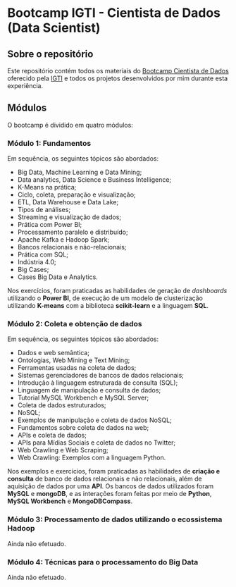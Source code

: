 # Bootcamp IGTI - Cientista de Dados (Data Scientist)

## Sobre o repositório

Este repositório contém todos os materiais do [Bootcamp Cientista de Dados][bootcampigti] oferecido pela [IGTI][igti] e todos os projetos desenvolvidos por mim durante esta experiência.

## Módulos

O bootcamp é dividido em quatro módulos:

### Módulo 1: Fundamentos
Em sequência, os seguintes tópicos são abordados:
- Big Data, Machine Learning e Data Mining;
- Data analytics, Data Science e Business Intelligence;
- K-Means na prática;
- Ciclo, coleta, preparação e visualização;
- ETL, Data Warehouse e Data Lake;
- Tipos de análises;
- Streaming e visualização de dados;
- Prática com Power BI;
- Processamento paralelo e distribuído;
- Apache Kafka e Hadoop Spark;
- Bancos relacionais e não-relacionais;
- Prática com SQL;
- Indústria 4.0;
- Big Cases;
- Cases Big Data e Analytics.

Nos exercícios, foram praticadas as habilidades de geração de *dashboards* utilizando o **Power BI**, de execução de um modelo de clusterização utilizando **K-means** com a biblioteca **scikit-learn** e a linguagem **SQL**.

### Módulo 2: Coleta e obtenção de dados
Em sequência, os seguintes tópicos são abordados:
- Dados e web semântica;
- Ontologias, Web Mining e Text Mining;
- Ferramentas usadas na coleta de dados;
- Sistemas gerenciadores de bancos de dados relacionais;
- Introdução à linguagem estruturada de consulta (SQL);
- Linguagem de manipulação e consulta de dados;
- Tutorial MySQL Workbench e MySQL Server;
- Coleta de dados estruturados;
- NoSQL;
- Exemplos de manipulação e coleta de dados NoSQL;
- Fundamentos sobre coleta de dados na web;
- APIs e coleta de dados;
- APIs para Mídias Sociais e coleta de dados no Twitter;
- Web Crawling e Web Scraping;
- Web Crawling: Exemplos com a linguagem Python.

Nos exemplos e exercícios, foram praticadas as habilidades de **criação e consulta** de banco de dados relacionais e não relacionais, além de aquisição de dados por uma **API**. Os bancos de dados utilizados foram **MySQL** e **mongoDB**, e as interações foram feitas por meio de **Python**, **MySQL Workbench** e **MongoDBCompass**.

### Módulo 3: Processamento de dados utilizando o ecossistema Hadoop
Ainda não efetuado.

### Módulo 4: Técnicas para o processamento do Big Data
Ainda não efetuado.


[bootcampigti]: https://www.igti.com.br/custom/bootcamp-cientista-de-dados/
[igti]: https://www.igti.com.br/